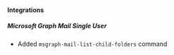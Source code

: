 
#### Integrations

##### Microsoft Graph Mail Single User

- Added `msgraph-mail-list-child-folders` command
